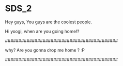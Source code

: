 # SDS_2
Hey guys, You guys are the coolest people.

Hi yoogi, when are you going home!?

##########################################

why? Are you gonna drop me home ? :P 

##########################################
